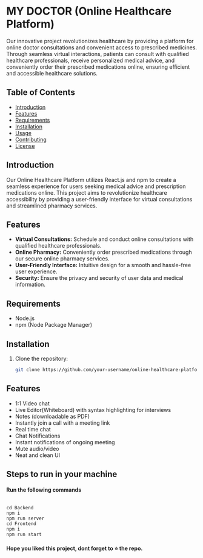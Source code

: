 # MY DOCTOR (Online Healthcare Platform)


Our innovative project revolutionizes healthcare by providing a platform for online doctor consultations and convenient access to prescribed medicines. Through seamless virtual interactions, patients can consult with qualified healthcare professionals, receive personalized medical advice, and conveniently order their prescribed medications online, ensuring efficient and accessible healthcare solutions.

## Table of Contents

- [Introduction](#introduction)
- [Features](#features)
- [Requirements](#requirements)
- [Installation](#installation)
- [Usage](#usage)
- [Contributing](#contributing)
- [License](#license)

## Introduction

Our Online Healthcare Platform utilizes React.js and npm to create a seamless experience for users seeking medical advice and prescription medications online. This project aims to revolutionize healthcare accessibility by providing a user-friendly interface for virtual consultations and streamlined pharmacy services.

## Features

- **Virtual Consultations:** Schedule and conduct online consultations with qualified healthcare professionals.
- **Online Pharmacy:** Conveniently order prescribed medications through our secure online pharmacy services.
- **User-Friendly Interface:** Intuitive design for a smooth and hassle-free user experience.
- **Security:** Ensure the privacy and security of user data and medical information.

## Requirements

- Node.js
- npm (Node Package Manager)

## Installation

1. Clone the repository:

   ```bash
   git clone https://github.com/your-username/online-healthcare-platform.git


## Features

- 1:1 Video chat
- Live Editor(Whiteboard) with syntax highlighting for interviews
- Notes (downloadable as PDF) 
- Instantly join a call with a meeting link
- Real time chat
- Chat Notifications
- Instant notifications of ongoing meeting
- Mute audio/video
- Neat and clean UI

## Steps to run in your machine

#### Run the following commands
```

cd Backend
npm i
npm run server
cd Frontend
npm i
npm run start
```




#### Hope you liked this project, dont forget to ⭐ the repo.
